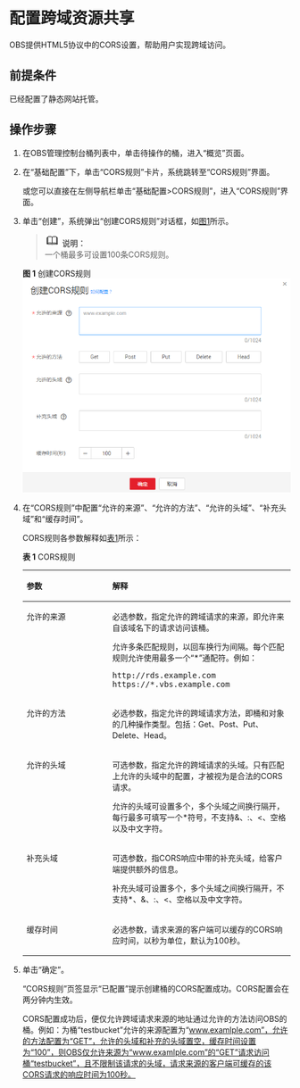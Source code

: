 # 配置跨域资源共享<a name="zh-cn_topic_0066036542"></a>

OBS提供HTML5协议中的CORS设置，帮助用户实现跨域访问。

## 前提条件<a name="section48948668114148"></a>

已经配置了静态网站托管。

## 操作步骤<a name="section54298028"></a>

1.  在OBS管理控制台桶列表中，单击待操作的桶，进入“概览”页面。
2.  在“基础配置”下，单击“CORS规则”卡片，系统跳转至“CORS规则”界面。

    或您可以直接在左侧导航栏单击“基础配置\>CORS规则”，进入“CORS规则”界面。

3.  单击“创建”，系统弹出“创建CORS规则”对话框，如[图1](#fig2425430173411)所示。

    >![](public_sys-resources/icon-note.gif) **说明：**   
    >一个桶最多可设置100条CORS规则。  

    **图 1**  创建CORS规则<a name="fig2425430173411"></a>  
    ![](figures/创建CORS规则.png "创建CORS规则")

4.  在“CORS规则”中配置“允许的来源”、“允许的方法”、“允许的头域”、“补充头域”和“缓存时间”。

    CORS规则各参数解释如[表1](#obs_console_0010_mmccppss_tab01)所示：

    **表 1**  CORS规则

    <a name="obs_console_0010_mmccppss_tab01"></a>
    <table><thead align="left"><tr id="row14261328"><th class="cellrowborder" valign="top" width="32%" id="mcps1.2.3.1.1"><p id="p14316908"><a name="p14316908"></a><a name="p14316908"></a>参数</p>
    </th>
    <th class="cellrowborder" valign="top" width="68%" id="mcps1.2.3.1.2"><p id="p18818860"><a name="p18818860"></a><a name="p18818860"></a>解释</p>
    </th>
    </tr>
    </thead>
    <tbody><tr id="row47932664"><td class="cellrowborder" valign="top" width="32%" headers="mcps1.2.3.1.1 "><p id="p57340601"><a name="p57340601"></a><a name="p57340601"></a>允许的来源</p>
    </td>
    <td class="cellrowborder" valign="top" width="68%" headers="mcps1.2.3.1.2 "><p id="p14077143"><a name="p14077143"></a><a name="p14077143"></a>必选参数，指定允许的跨域请求的来源，即允许来自该域名下的请求访问该桶。</p>
    <p id="p59585428"><a name="p59585428"></a><a name="p59585428"></a>允许多条匹配规则，以回车换行为间隔。每个匹配规则允许使用最多一个“*”通配符。例如：</p>
    <pre class="screen" id="screen5755676013302"><a name="screen5755676013302"></a><a name="screen5755676013302"></a>http://rds.example.com
    https://*.vbs.example.com</pre>
    </td>
    </tr>
    <tr id="row18342472"><td class="cellrowborder" valign="top" width="32%" headers="mcps1.2.3.1.1 "><p id="p9345259"><a name="p9345259"></a><a name="p9345259"></a>允许的方法</p>
    </td>
    <td class="cellrowborder" valign="top" width="68%" headers="mcps1.2.3.1.2 "><p id="p18768523"><a name="p18768523"></a><a name="p18768523"></a>必选参数，指定允许的跨域请求方法，即桶和对象的几种操作类型。包括：Get、Post、Put、Delete、Head。</p>
    </td>
    </tr>
    <tr id="row34698981"><td class="cellrowborder" valign="top" width="32%" headers="mcps1.2.3.1.1 "><p id="p59154058"><a name="p59154058"></a><a name="p59154058"></a>允许的头域</p>
    </td>
    <td class="cellrowborder" valign="top" width="68%" headers="mcps1.2.3.1.2 "><p id="p2773754710645"><a name="p2773754710645"></a><a name="p2773754710645"></a>可选参数，指定允许的跨域请求的头域。只有匹配上允许的头域中的配置，才被视为是合法的CORS请求。</p>
    <p id="p5132822810315"><a name="p5132822810315"></a><a name="p5132822810315"></a>允许的头域可设置多个，多个头域之间换行隔开，每行最多可填写一个*符号，不支持&amp;、:、&lt;、空格以及中文字符。</p>
    </td>
    </tr>
    <tr id="row19218446"><td class="cellrowborder" valign="top" width="32%" headers="mcps1.2.3.1.1 "><p id="p13190333"><a name="p13190333"></a><a name="p13190333"></a>补充头域</p>
    </td>
    <td class="cellrowborder" valign="top" width="68%" headers="mcps1.2.3.1.2 "><p id="p309847910721"><a name="p309847910721"></a><a name="p309847910721"></a>可选参数，指CORS响应中带的补充头域，给客户端提供额外的信息。</p>
    <p id="p162724431079"><a name="p162724431079"></a><a name="p162724431079"></a>补充头域可设置多个，多个头域之间换行隔开，不支持*、&amp;、:、&lt;、空格以及中文字符。</p>
    </td>
    </tr>
    <tr id="row38454973"><td class="cellrowborder" valign="top" width="32%" headers="mcps1.2.3.1.1 "><p id="p27845085"><a name="p27845085"></a><a name="p27845085"></a>缓存时间</p>
    </td>
    <td class="cellrowborder" valign="top" width="68%" headers="mcps1.2.3.1.2 "><p id="p40859422"><a name="p40859422"></a><a name="p40859422"></a>必选参数，请求来源的客户端可以缓存的CORS响应时间，以秒为单位，默认为100秒。</p>
    </td>
    </tr>
    </tbody>
    </table>

5.  单击“确定”。

    “CORS规则”页签显示“已配置”提示创建桶的CORS配置成功。CORS配置会在两分钟内生效。

    CORS配置成功后，便仅允许跨域请求来源的地址通过允许的方法访问OBS的桶。例如：为桶“testbucket”允许的来源配置为“www.examlple.com”，允许的方法配置为“GET”，允许的头域和补充的头域置空，缓存时间设置为“100”，则OBS仅允许来源为“www.examlple.com”的“GET”请求访问桶“testbucket”，且不限制该请求的头域，请求来源的客户端可缓存的该CORS请求的响应时间为100秒。


